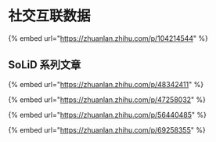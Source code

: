 # 社交互联数据

{% embed url="https://zhuanlan.zhihu.com/p/104214544" %}

## SoLiD 系列文章

{% embed url="https://zhuanlan.zhihu.com/p/48342411" %}

{% embed url="https://zhuanlan.zhihu.com/p/47258032" %}

{% embed url="https://zhuanlan.zhihu.com/p/56440485" %}

{% embed url="https://zhuanlan.zhihu.com/p/69258355" %}

